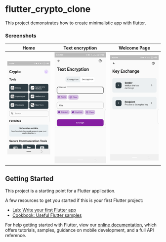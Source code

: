 # flutter_crypto_clone

This project demonstrates how to create minimalistic app with flutter.

### Screenshots

| Home        | Text encryption | Welcome Page |
| ------------- |:-------------:| :-------------:|
| <img src="screenshoots/home.png" /> | <img src="screenshoots/text_encryption.png" /> | <img src="screenshoots/key_exchange.png" /> |


## Getting Started

This project is a starting point for a Flutter application.

A few resources to get you started if this is your first Flutter project:

- [Lab: Write your first Flutter app](https://flutter.dev/docs/get-started/codelab)
- [Cookbook: Useful Flutter samples](https://flutter.dev/docs/cookbook)

For help getting started with Flutter, view our
[online documentation](https://flutter.dev/docs), which offers tutorials,
samples, guidance on mobile development, and a full API reference.
